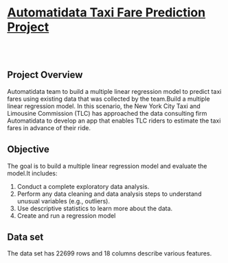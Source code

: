 # <ins>Automatidata Taxi Fare Prediction Project</ins>
<br></br>
## Project Overview 
Automatidata team to build a multiple linear regression model to predict taxi
fares using existing data that was collected by the team.Build a multiple linear regression model. In this scenario, the New York City Taxi and Limousine Commission (TLC) has approached the data consulting firm Automatidata to develop an app that enables TLC riders to estimate the taxi fares in advance of their ride.
## Objective 
The goal is to build a multiple linear regression model and evaluate the model.It includes:

1. Conduct a complete exploratory data analysis.
2. Perform any data cleaning and data analysis steps to understand unusual variables (e.g., outliers).
3. Use descriptive statistics to learn more about the data.
4. Create and run a regression model

 ## Data set 
 The data set has 22699 rows and 18 columns describe various features. 
